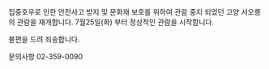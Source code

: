 집중호우로 인한 안전사고 방지 및 문화재 보호를 위하여 관람 중지 되었던 고양 서오릉의 관람을 재개합니다. 7월25일(화) 부터 정상적인 관람을 시작합니다.

불편을 드려 죄송합니다.

문의사항 02-359-0090